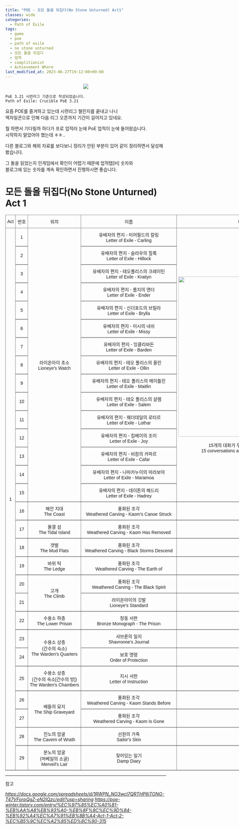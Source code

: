 ```yaml
---
title: "POE - 모든 돌을 뒤집다(No Stone Unturned) Act1"
classes: wide
categories:
  - Path of Exile
tags:
  - game
  - poe
  - path of exile
  - no stone unturned
  - 모든 돌을 뒤집다
  - 업적
  - complitionist
  - Achievement Whore
last_modified_at: 2023-06-27T19:12:00+09:00
---
```


<p align="center">
 <img src = '{{ "/assets/images/game/poe/poe_stone.png" | absolute_url }}'>
</p>

```
PoE 3.21 시련리그 기준으로 작성되었습니다.
Path of Exile: Crucible PoE 3.21
```

요즘 POE를 즐겨하고 있는데 시련리그 챌린지를 끝내고 나니  
엑자일콘으로 인해 다음 리그 오픈까지 기간이 길어지고 있네요.

뭘 하면서 기다릴까 하다가 프로 업적러 눈에 PoE 업적이 눈에 들어왔습니다.  
시작하지 말았어야 했는데 ㅎㅎ..

다른 블로그와 해외 자료를 보다보니 정리가 안된 부분이 있어 같이 정리하면서 달성해봤습니다.

그 돌을 읽었는지 인게임에서 확인이 어렵기 때문에 업적탭[H] 숫자와   
블로그에 있는 숫자를 계속 확인하면서 진행하시면 좋습니다.

# 모든 돌을 뒤집다(No Stone Unturned) Act 1

<style type="text/css">
.tg  {border-collapse:collapse;border-spacing:0;}
.tg td{border-color:black;border-style:solid;border-width:1px;font-family:Arial, sans-serif;font-size:14px;
  overflow:hidden;padding:10px 5px;word-break:normal;}
.tg th{border-color:black;border-style:solid;border-width:1px;font-family:Arial, sans-serif;font-size:14px;
  font-weight:normal;overflow:hidden;padding:10px 5px;word-break:normal;}
.tg .tg-9wq8{border-color:inherit;text-align:center;vertical-align:middle}
</style>
<table class="tg" style="undefined;table-layout: fixed; width: 1085px">
<colgroup>
<col style="width: 31px">
<col style="width: 39px">
<col style="width: 166px">
<col style="width: 300px">
<col style="width: 410px">
</colgroup>
<thead>
  <tr>
    <th class="tg-9wq8">Act</th>
    <th class="tg-9wq8">번호</th>
    <th class="tg-9wq8">위치</th>
    <th class="tg-9wq8">이름</th>
    <th class="tg-9wq8">비고</th>
  </tr>
</thead>
<tbody>
  <tr>
    <td class="tg-9wq8" rowspan="29">1</td>
    <td class="tg-9wq8">1</td>
    <td class="tg-9wq8" rowspan="15">라이온아이 초소<br>Lioneye's Watch</td>
    <td class="tg-9wq8">유배자의 편지 - 미어필드의 칼링<br>Letter of Exile - Carling</td>
    <td class="tg-9wq8" rowspan="15"><img src='{{ "/assets/images/game/poe/poe0.png" | absolute_url }}' alt="Image" width="400" height="500"><br><br>15개의 대화가 무작위로 표시됩니다.<br>15 conversations are displayed randomly.</td>
  </tr>
  <tr>
    <td class="tg-9wq8">2</td>
    <td class="tg-9wq8">유배자의 편지 - 슬라우의 힐록<br>Letter of Exile - Hillock</td>
  </tr>
  <tr>
    <td class="tg-9wq8">3</td>
    <td class="tg-9wq8">유배자의 편지 - 테오폴리스의 크레이틴<br>Letter of Exile - Kraityn</td>
  </tr>
  <tr>
    <td class="tg-9wq8">4</td>
    <td class="tg-9wq8">유배자의 편지 - 롬지의 앤더<br>Letter of Exile - Ender</td>
  </tr>
  <tr>
    <td class="tg-9wq8">5</td>
    <td class="tg-9wq8">유배자의 편지 - 신더포드의 브릴라<br>Letter of Exile - Brylla</td>
  </tr>
  <tr>
    <td class="tg-9wq8">6</td>
    <td class="tg-9wq8">유배자의 편지 - 미시의 내쉬<br>Letter of Exile - Missy</td>
  </tr>
  <tr>
    <td class="tg-9wq8">7</td>
    <td class="tg-9wq8">유배자의 편지 - 잉클리바든<br>Letter of Exile - Barden</td>
  </tr>
  <tr>
    <td class="tg-9wq8">8</td>
    <td class="tg-9wq8">유배자의 편지 - 테오 폴리스의 올린<br>Letter of Exile - Ollin</td>
  </tr>
  <tr>
    <td class="tg-9wq8">9</td>
    <td class="tg-9wq8">유배자의 편지 - 테오 폴리스의 메이틀린<br>Letter of Exile - Maitlin</td>
  </tr>
  <tr>
    <td class="tg-9wq8">10</td>
    <td class="tg-9wq8">유배자의 편지 - 테오 폴리스의 살렘<br>Letter of Exile - Salem</td>
  </tr>
  <tr>
    <td class="tg-9wq8">11</td>
    <td class="tg-9wq8">유배자의 편지 - 웨더데일의 로타르<br>Letter of Exile - Lothar</td>
  </tr>
  <tr>
    <td class="tg-9wq8">12</td>
    <td class="tg-9wq8">유배자의 편지 - 킴베이의 조이<br>Letter of Exile - Joy</td>
  </tr>
  <tr>
    <td class="tg-9wq8">13</td>
    <td class="tg-9wq8">유배자의 편지 - 비참의 카파르<br>Letter of Exile - Cafar</td>
  </tr>
  <tr>
    <td class="tg-9wq8">14</td>
    <td class="tg-9wq8">유배자의 편지 - 나마카누이의 마라보아<br>Letter of Exile - Maramoa</td>
  </tr>
  <tr>
    <td class="tg-9wq8">15</td>
    <td class="tg-9wq8">유배자의 편지 - 데이튼의 해드리<br>Letter of Exile - Hadrey</td>
  </tr>
  <tr>
    <td class="tg-9wq8">16</td>
    <td class="tg-9wq8">해안 지대<br>The Coast</td>
    <td class="tg-9wq8">풍화된 조각<br>Weathered Carving - Kaom's Canoe Struck</td>
    <td class="tg-9wq8"></td>
  </tr>
  <tr>
    <td class="tg-9wq8">17</td>
    <td class="tg-9wq8">물결 섬<br>The Tidal Island</td>
    <td class="tg-9wq8">풍화된 조각<br>Weathered Carving - Kaom Has Removed</td>
    <td class="tg-9wq8"></td>
  </tr>
  <tr>
    <td class="tg-9wq8">18</td>
    <td class="tg-9wq8">갯벌<br>The Mud Flats</td>
    <td class="tg-9wq8">풍화된 조각<br>Weathered Carving - Black Storms Descend</td>
    <td class="tg-9wq8"></td>
  </tr>
  <tr>
    <td class="tg-9wq8">19</td>
    <td class="tg-9wq8">바위 턱<br>The Ledge</td>
    <td class="tg-9wq8">풍화된 조각<br>Weathered Carving - The Earth of</td>
    <td class="tg-9wq8"></td>
  </tr>
  <tr>
    <td class="tg-9wq8">20</td>
    <td class="tg-9wq8" rowspan="2">고개<br>The Climb</td>
    <td class="tg-9wq8">풍화된 조각<br>Weathered Carving - The Black Spirit</td>
    <td class="tg-9wq8"></td>
  </tr>
  <tr>
    <td class="tg-9wq8">21</td>
    <td class="tg-9wq8">라이온아이의 깃발<br>Lioneye's Standard</td>
    <td class="tg-9wq8"></td>
  </tr>
  <tr>
    <td class="tg-9wq8">22</td>
    <td class="tg-9wq8">수용소 하층<br>The Lower Prison</td>
    <td class="tg-9wq8">청동 서판<br>Bronze Monograph - The Prison</td>
    <td class="tg-9wq8"></td>
  </tr>
  <tr>
    <td class="tg-9wq8">23</td>
    <td class="tg-9wq8" rowspan="2">수용소 상층<br>(간수의 숙소)<br>The Warden's Quarters</td>
    <td class="tg-9wq8">샤브론의 일지<br>Shavronne's Journal</td>
    <td class="tg-9wq8"></td>
  </tr>
  <tr>
    <td class="tg-9wq8">24</td>
    <td class="tg-9wq8">보호 명령<br>Order of Protection</td>
    <td class="tg-9wq8"></td>
  </tr>
  <tr>
    <td class="tg-9wq8">25</td>
    <td class="tg-9wq8">수용소 상층<br>(간수의 숙소[간수의 방])<br>The Warden's Chambers</td>
    <td class="tg-9wq8">지시 서한<br>Letter of Instruction</td>
    <td class="tg-9wq8"></td>
  </tr>
  <tr>
    <td class="tg-9wq8">26</td>
    <td class="tg-9wq8" rowspan="2">배들의 묘지<br>The Ship Graveyard</td>
    <td class="tg-9wq8">풍화된 조각<br>Weathered Carving - Kaom Stands Before</td>
    <td class="tg-9wq8"></td>
  </tr>
  <tr>
    <td class="tg-9wq8">27</td>
    <td class="tg-9wq8">풍화된 조각<br>Weathered Carving - Kaom Is Gone</td>
    <td class="tg-9wq8"></td>
  </tr>
  <tr>
    <td class="tg-9wq8">28</td>
    <td class="tg-9wq8">진노의 암굴<br>The Cavern of Wrath</td>
    <td class="tg-9wq8">선원의 가죽<br>Sailor's Skin</td>
    <td class="tg-9wq8"></td>
  </tr>
  <tr>
    <td class="tg-9wq8">29</td>
    <td class="tg-9wq8">분노의 암굴<br>(머베일의 소굴)<br>Merveil's Lair</td>
    <td class="tg-9wq8">젖어있는 일기<br>Damp Diary</td>
    <td class="tg-9wq8"></td>
  </tr>
</tbody>
</table>

---
참고

*https://docs.google.com/spreadsheets/d/1RWPN_NO3wcl7QRTHP6iTONG-T47VForpQgZ-eN2IQzc/edit?usp=sharing*  *https://poe-winter.tistory.com/entry/%EC%97%85%EC%A0%81-%EB%AA%A8%EB%93%A0-%EB%8F%8C%EC%9D%84-%EB%92%A4%EC%A7%91%EB%8B%A4-Act-1-Act-2-%EC%B5%9C%EC%A2%85%ED%8C%90-315*